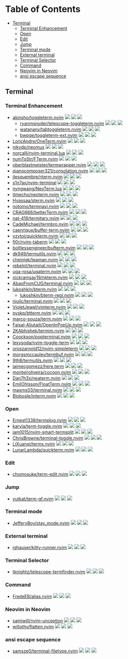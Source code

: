 # Table of Contents

<!-- toc -->

- [Terminal](#terminal)
  * [Terminal Enhancement](#terminal-enhancement)
  * [Open](#open)
  * [Edit](#edit)
  * [Jump](#jump)
  * [Terminal mode](#terminal-mode)
  * [External terminal](#external-terminal)
  * [Terminal Selector](#terminal-selector)
  * [Command](#command)
  * [Neovim in Neovim](#neovim-in-neovim)
  * [ansi escape sequence](#ansi-escape-sequence)

<!-- tocstop -->

## Terminal

### Terminal Enhancement

- [akinsho/toggleterm.nvim](https://github.com/akinsho/toggleterm.nvim) ![](https://img.shields.io/github/stars/akinsho/toggleterm.nvim) ![](https://img.shields.io/github/last-commit/akinsho/toggleterm.nvim) ![](https://img.shields.io/github/commit-activity/y/akinsho/toggleterm.nvim)
  - [ryanmsnyder/telescope-toggleterm.nvim](https://github.com/ryanmsnyder/telescope-toggleterm.nvim) ![](https://img.shields.io/github/stars/ryanmsnyder/telescope-toggleterm.nvim) ![](https://img.shields.io/github/last-commit/ryanmsnyder/telescope-toggleterm.nvim) ![](https://img.shields.io/github/commit-activity/y/ryanmsnyder/telescope-toggleterm.nvim)
  - [watanany/tabtoggleterm.nvim](https://github.com/watanany/tabtoggleterm.nvim) ![](https://img.shields.io/github/stars/watanany/tabtoggleterm.nvim) ![](https://img.shields.io/github/last-commit/watanany/tabtoggleterm.nvim) ![](https://img.shields.io/github/commit-activity/y/watanany/tabtoggleterm.nvim)
  - [bwpge/toggleterm-ext.nvim](https://github.com/bwpge/toggleterm-ext.nvim) ![](https://img.shields.io/github/stars/bwpge/toggleterm-ext.nvim) ![](https://img.shields.io/github/last-commit/bwpge/toggleterm-ext.nvim) ![](https://img.shields.io/github/commit-activity/y/bwpge/toggleterm-ext.nvim)
- [LoricAndre/OneTerm.nvim](https://github.com/LoricAndre/OneTerm.nvim) ![](https://img.shields.io/github/stars/LoricAndre/OneTerm.nvim) ![](https://img.shields.io/github/last-commit/LoricAndre/OneTerm.nvim) ![](https://img.shields.io/github/commit-activity/y/LoricAndre/OneTerm.nvim)
- [nikvdp/neomux](https://github.com/nikvdp/neomux) ![](https://img.shields.io/github/stars/nikvdp/neomux) ![](https://img.shields.io/github/last-commit/nikvdp/neomux) ![](https://img.shields.io/github/commit-activity/y/nikvdp/neomux)
- [norcalli/nvim-terminal.lua](https://github.com/norcalli/nvim-terminal.lua) ![](https://img.shields.io/github/stars/norcalli/nvim-terminal.lua) ![](https://img.shields.io/github/last-commit/norcalli/nvim-terminal.lua) ![](https://img.shields.io/github/commit-activity/y/norcalli/nvim-terminal.lua)
- [numToStr/FTerm.nvim](https://github.com/numToStr/FTerm.nvim) ![](https://img.shields.io/github/stars/numToStr/FTerm.nvim) ![](https://img.shields.io/github/last-commit/numToStr/FTerm.nvim) ![](https://img.shields.io/github/commit-activity/y/numToStr/FTerm.nvim)
- [oberblastmeister/termwrapper.nvim](https://github.com/oberblastmeister/termwrapper.nvim) ![](https://img.shields.io/github/stars/oberblastmeister/termwrapper.nvim) ![](https://img.shields.io/github/last-commit/oberblastmeister/termwrapper.nvim) ![](https://img.shields.io/github/commit-activity/y/oberblastmeister/termwrapper.nvim)
- [pianocomposer321/consolation.nvim](https://github.com/pianocomposer321/consolation.nvim) ![](https://img.shields.io/github/stars/pianocomposer321/consolation.nvim) ![](https://img.shields.io/github/last-commit/pianocomposer321/consolation.nvim) ![](https://img.shields.io/github/commit-activity/y/pianocomposer321/consolation.nvim)
- [jlesquembre/nterm.nvim](https://github.com/jlesquembre/nterm.nvim) ![](https://img.shields.io/github/stars/jlesquembre/nterm.nvim) ![](https://img.shields.io/github/last-commit/jlesquembre/nterm.nvim) ![](https://img.shields.io/github/commit-activity/y/jlesquembre/nterm.nvim)
- [s1n7ax/nvim-terminal](https://github.com/s1n7ax/nvim-terminal) ![](https://img.shields.io/github/stars/s1n7ax/nvim-terminal) ![](https://img.shields.io/github/last-commit/s1n7ax/nvim-terminal) ![](https://img.shields.io/github/commit-activity/y/s1n7ax/nvim-terminal)
- [nyngwang/NeoTerm.lua](https://github.com/nyngwang/NeoTerm.lua) ![](https://img.shields.io/github/stars/nyngwang/NeoTerm.lua) ![](https://img.shields.io/github/last-commit/nyngwang/NeoTerm.lua) ![](https://img.shields.io/github/commit-activity/y/nyngwang/NeoTerm.lua)
- [itmecho/neoterm.nvim](https://github.com/itmecho/neoterm.nvim) ![](https://img.shields.io/github/stars/itmecho/neoterm.nvim) ![](https://img.shields.io/github/last-commit/itmecho/neoterm.nvim) ![](https://img.shields.io/github/commit-activity/y/itmecho/neoterm.nvim)
- [Hvassaa/sterm.nvim](https://github.com/Hvassaa/sterm.nvim) ![](https://img.shields.io/github/stars/Hvassaa/sterm.nvim) ![](https://img.shields.io/github/last-commit/Hvassaa/sterm.nvim) ![](https://img.shields.io/github/commit-activity/y/Hvassaa/sterm.nvim)
- [notomo/termnavi.nvim](https://github.com/notomo/termnavi.nvim) ![](https://img.shields.io/github/stars/notomo/termnavi.nvim) ![](https://img.shields.io/github/last-commit/notomo/termnavi.nvim) ![](https://img.shields.io/github/commit-activity/y/notomo/termnavi.nvim)
- [CRAG666/betterTerm.nvim](https://github.com/CRAG666/betterTerm.nvim) ![](https://img.shields.io/github/stars/CRAG666/betterTerm.nvim) ![](https://img.shields.io/github/last-commit/CRAG666/betterTerm.nvim) ![](https://img.shields.io/github/commit-activity/y/CRAG666/betterTerm.nvim)
- [nat-418/termitary.nvim](https://github.com/nat-418/termitary.nvim) ![](https://img.shields.io/github/stars/nat-418/termitary.nvim) ![](https://img.shields.io/github/last-commit/nat-418/termitary.nvim) ![](https://img.shields.io/github/commit-activity/y/nat-418/termitary.nvim)
- [CadeMichael/termbro.nvim](https://github.com/CadeMichael/termbro.nvim) ![](https://img.shields.io/github/stars/CadeMichael/termbro.nvim) ![](https://img.shields.io/github/last-commit/CadeMichael/termbro.nvim) ![](https://img.shields.io/github/commit-activity/y/CadeMichael/termbro.nvim)
- [caenrique/buffer-term.nvim](https://github.com/caenrique/buffer-term.nvim) ![](https://img.shields.io/github/stars/caenrique/buffer-term.nvim) ![](https://img.shields.io/github/last-commit/caenrique/buffer-term.nvim) ![](https://img.shields.io/github/commit-activity/y/caenrique/buffer-term.nvim)
- [vzytoi/quickterm.nvim](https://github.com/vzytoi/quickterm.nvim) ![](https://img.shields.io/github/stars/vzytoi/quickterm.nvim) ![](https://img.shields.io/github/last-commit/vzytoi/quickterm.nvim) ![](https://img.shields.io/github/commit-activity/y/vzytoi/quickterm.nvim)
- [fj0r/nvim-taberm](https://github.com/fj0r/nvim-taberm) ![](https://img.shields.io/github/stars/fj0r/nvim-taberm) ![](https://img.shields.io/github/last-commit/fj0r/nvim-taberm) ![](https://img.shields.io/github/commit-activity/y/fj0r/nvim-taberm)
- [boltlessengineer/bufterm.nvim](https://github.com/boltlessengineer/bufterm.nvim) ![](https://img.shields.io/github/stars/boltlessengineer/bufterm.nvim) ![](https://img.shields.io/github/last-commit/boltlessengineer/bufterm.nvim) ![](https://img.shields.io/github/commit-activity/y/boltlessengineer/bufterm.nvim)
- [dk949/termutils.nvim](https://github.com/dk949/termutils.nvim) ![](https://img.shields.io/github/stars/dk949/termutils.nvim) ![](https://img.shields.io/github/last-commit/dk949/termutils.nvim) ![](https://img.shields.io/github/commit-activity/y/dk949/termutils.nvim)
- [cheinigk/teaman.nvim](https://github.com/cheinigk/teaman.nvim) ![](https://img.shields.io/github/stars/cheinigk/teaman.nvim) ![](https://img.shields.io/github/last-commit/cheinigk/teaman.nvim) ![](https://img.shields.io/github/commit-activity/y/cheinigk/teaman.nvim)
- [rebelot/terminal.nvim](https://github.com/rebelot/terminal.nvim) ![](https://img.shields.io/github/stars/rebelot/terminal.nvim) ![](https://img.shields.io/github/last-commit/rebelot/terminal.nvim) ![](https://img.shields.io/github/commit-activity/y/rebelot/terminal.nvim)
- [uga-rosa/ugaterm.nvim](https://github.com/uga-rosa/ugaterm.nvim) ![](https://img.shields.io/github/stars/uga-rosa/ugaterm.nvim) ![](https://img.shields.io/github/last-commit/uga-rosa/ugaterm.nvim) ![](https://img.shields.io/github/commit-activity/y/uga-rosa/ugaterm.nvim)
- [nickramsay19/nkterm.nvim](https://github.com/nickramsay19/nkterm.nvim) ![](https://img.shields.io/github/stars/nickramsay19/nkterm.nvim) ![](https://img.shields.io/github/last-commit/nickramsay19/nkterm.nvim) ![](https://img.shields.io/github/commit-activity/y/nickramsay19/nkterm.nvim)
- [AbaoFromCUG/terminal.nvim](https://github.com/AbaoFromCUG/terminal.nvim) ![](https://img.shields.io/github/stars/AbaoFromCUG/terminal.nvim) ![](https://img.shields.io/github/last-commit/AbaoFromCUG/terminal.nvim) ![](https://img.shields.io/github/commit-activity/y/AbaoFromCUG/terminal.nvim)
- [lukoshkin/bterm.nvim](https://github.com/lukoshkin/bterm.nvim) ![](https://img.shields.io/github/stars/lukoshkin/bterm.nvim) ![](https://img.shields.io/github/last-commit/lukoshkin/bterm.nvim) ![](https://img.shields.io/github/commit-activity/y/lukoshkin/bterm.nvim)
  - [lukoshkin/bterm-repl.nvim](https://github.com/lukoshkin/bterm-repl.nvim) ![](https://img.shields.io/github/stars/lukoshkin/bterm-repl.nvim) ![](https://img.shields.io/github/last-commit/lukoshkin/bterm-repl.nvim) ![](https://img.shields.io/github/commit-activity/y/lukoshkin/bterm-repl.nvim)
- [niuiic/terminal.nvim](https://github.com/niuiic/terminal.nvim) ![](https://img.shields.io/github/stars/niuiic/terminal.nvim) ![](https://img.shields.io/github/last-commit/niuiic/terminal.nvim) ![](https://img.shields.io/github/commit-activity/y/niuiic/terminal.nvim)
- [VioletJewel/vimterm.nvim](https://github.com/VioletJewel/vimterm.nvim) ![](https://img.shields.io/github/stars/VioletJewel/vimterm.nvim) ![](https://img.shields.io/github/last-commit/VioletJewel/vimterm.nvim) ![](https://img.shields.io/github/commit-activity/y/VioletJewel/vimterm.nvim)
- [pvskp/btterm.nvim](https://github.com/pvskp/btterm.nvim) ![](https://img.shields.io/github/stars/pvskp/btterm.nvim) ![](https://img.shields.io/github/last-commit/pvskp/btterm.nvim) ![](https://img.shields.io/github/commit-activity/y/pvskp/btterm.nvim)
- [marco-souza/term.nvim](https://github.com/marco-souza/term.nvim) ![](https://img.shields.io/github/stars/marco-souza/term.nvim) ![](https://img.shields.io/github/last-commit/marco-souza/term.nvim) ![](https://img.shields.io/github/commit-activity/y/marco-souza/term.nvim)
- [Faisal-Aljutaili/OpenInPopUp.nvim](https://github.com/Faisal-Aljutaili/OpenInPopUp.nvim) ![](https://img.shields.io/github/stars/Faisal-Aljutaili/OpenInPopUp.nvim) ![](https://img.shields.io/github/last-commit/Faisal-Aljutaili/OpenInPopUp.nvim) ![](https://img.shields.io/github/commit-activity/y/Faisal-Aljutaili/OpenInPopUp.nvim)
- [2KAbhishek/termim.nvim](https://github.com/2KAbhishek/termim.nvim) ![](https://img.shields.io/github/stars/2KAbhishek/termim.nvim) ![](https://img.shields.io/github/last-commit/2KAbhishek/termim.nvim) ![](https://img.shields.io/github/commit-activity/y/2KAbhishek/termim.nvim)
- [Coockson/popterminal.nvim](https://github.com/Coockson/popterminal.nvim) ![](https://img.shields.io/github/stars/Coockson/popterminal.nvim) ![](https://img.shields.io/github/last-commit/Coockson/popterminal.nvim) ![](https://img.shields.io/github/commit-activity/y/Coockson/popterminal.nvim)
- [lexysoda/nvim-toggle-term](https://github.com/lexysoda/nvim-toggle-term) ![](https://img.shields.io/github/stars/lexysoda/nvim-toggle-term) ![](https://img.shields.io/github/last-commit/lexysoda/nvim-toggle-term) ![](https://img.shields.io/github/commit-activity/y/lexysoda/nvim-toggle-term)
- [oroszarnold12/nvim-simpleterm](https://github.com/oroszarnold12/nvim-simpleterm) ![](https://img.shields.io/github/stars/oroszarnold12/nvim-simpleterm) ![](https://img.shields.io/github/last-commit/oroszarnold12/nvim-simpleterm) ![](https://img.shields.io/github/commit-activity/y/oroszarnold12/nvim-simpleterm)
- [morgsmccauley/termbuf.nvim](https://github.com/morgsmccauley/termbuf.nvim) ![](https://img.shields.io/github/stars/morgsmccauley/termbuf.nvim) ![](https://img.shields.io/github/last-commit/morgsmccauley/termbuf.nvim) ![](https://img.shields.io/github/commit-activity/y/morgsmccauley/termbuf.nvim)
- [9th8/termutils.nvim](https://github.com/9th8/termutils.nvim) ![](https://img.shields.io/github/stars/9th8/termutils.nvim) ![](https://img.shields.io/github/last-commit/9th8/termutils.nvim) ![](https://img.shields.io/github/commit-activity/y/9th8/termutils.nvim)
- [jaimecgomezz/here.term](https://github.com/jaimecgomezz/here.term) ![](https://img.shields.io/github/stars/jaimecgomezz/here.term) ![](https://img.shields.io/github/last-commit/jaimecgomezz/here.term) ![](https://img.shields.io/github/commit-activity/y/jaimecgomezz/here.term)
- [monteiroliveira/cocoon.nvim](https://github.com/monteiroliveira/cocoon.nvim) ![](https://img.shields.io/github/stars/monteiroliveira/cocoon.nvim) ![](https://img.shields.io/github/last-commit/monteiroliveira/cocoon.nvim) ![](https://img.shields.io/github/commit-activity/y/monteiroliveira/cocoon.nvim)
- [Dan7h3x/neaterm.nvim](https://github.com/Dan7h3x/neaterm.nvim) ![](https://img.shields.io/github/stars/Dan7h3x/neaterm.nvim) ![](https://img.shields.io/github/last-commit/Dan7h3x/neaterm.nvim) ![](https://img.shields.io/github/commit-activity/y/Dan7h3x/neaterm.nvim)
- [EmilOhlsson/FloatTerm.nvim](https://github.com/EmilOhlsson/FloatTerm.nvim) ![](https://img.shields.io/github/stars/EmilOhlsson/FloatTerm.nvim) ![](https://img.shields.io/github/last-commit/EmilOhlsson/FloatTerm.nvim) ![](https://img.shields.io/github/commit-activity/y/EmilOhlsson/FloatTerm.nvim)
- [maxmx03/terminal.nvim](https://github.com/maxmx03/terminal.nvim) ![](https://img.shields.io/github/stars/maxmx03/terminal.nvim) ![](https://img.shields.io/github/last-commit/maxmx03/terminal.nvim) ![](https://img.shields.io/github/commit-activity/y/maxmx03/terminal.nvim)
- [Blobosle/interm.nvim](https://github.com/Blobosle/interm.nvim) ![](https://img.shields.io/github/stars/Blobosle/interm.nvim) ![](https://img.shields.io/github/last-commit/Blobosle/interm.nvim) ![](https://img.shields.io/github/commit-activity/y/Blobosle/interm.nvim)

### Open

- [Ernest1338/termplug.nvim](https://github.com/Ernest1338/termplug.nvim) ![](https://img.shields.io/github/stars/Ernest1338/termplug.nvim) ![](https://img.shields.io/github/last-commit/Ernest1338/termplug.nvim) ![](https://img.shields.io/github/commit-activity/y/Ernest1338/termplug.nvim)
- [karvla/term-toggle.nvim](https://github.com/karvla/term-toggle.nvim) ![](https://img.shields.io/github/stars/karvla/term-toggle.nvim) ![](https://img.shields.io/github/last-commit/karvla/term-toggle.nvim) ![](https://img.shields.io/github/commit-activity/y/karvla/term-toggle.nvim)
- [jam1015/nvim-smart-termsplit](https://github.com/jam1015/nvim-smart-termsplit) ![](https://img.shields.io/github/stars/jam1015/nvim-smart-termsplit) ![](https://img.shields.io/github/last-commit/jam1015/nvim-smart-termsplit) ![](https://img.shields.io/github/commit-activity/y/jam1015/nvim-smart-termsplit)
- [ChrisBrowne/terminal-toggle.nvim](https://github.com/ChrisBrowne/terminal-toggle.nvim) ![](https://img.shields.io/github/stars/ChrisBrowne/terminal-toggle.nvim) ![](https://img.shields.io/github/last-commit/ChrisBrowne/terminal-toggle.nvim) ![](https://img.shields.io/github/commit-activity/y/ChrisBrowne/terminal-toggle.nvim)
- [LiXuanqi/termx.nvim](https://github.com/LiXuanqi/termx.nvim) ![](https://img.shields.io/github/stars/LiXuanqi/termx.nvim) ![](https://img.shields.io/github/last-commit/LiXuanqi/termx.nvim) ![](https://img.shields.io/github/commit-activity/y/LiXuanqi/termx.nvim)
- [LunarLambda/quickterm.nvim](https://github.com/LunarLambda/quickterm.nvim) ![](https://img.shields.io/github/stars/LunarLambda/quickterm.nvim) ![](https://img.shields.io/github/last-commit/LunarLambda/quickterm.nvim) ![](https://img.shields.io/github/commit-activity/y/LunarLambda/quickterm.nvim)

### Edit

- [chomosuke/term-edit.nvim](https://github.com/chomosuke/term-edit.nvim) ![](https://img.shields.io/github/stars/chomosuke/term-edit.nvim) ![](https://img.shields.io/github/last-commit/chomosuke/term-edit.nvim) ![](https://img.shields.io/github/commit-activity/y/chomosuke/term-edit.nvim)

### Jump

- [yutkat/term-gf.nvim](https://github.com/yutkat/term-gf.nvim) ![](https://img.shields.io/github/stars/yutkat/term-gf.nvim) ![](https://img.shields.io/github/last-commit/yutkat/term-gf.nvim) ![](https://img.shields.io/github/commit-activity/y/yutkat/term-gf.nvim)

### Terminal mode

- [JefferyBoy/stay_mode.nvim](https://github.com/JefferyBoy/stay_mode.nvim) ![](https://img.shields.io/github/stars/JefferyBoy/stay_mode.nvim) ![](https://img.shields.io/github/last-commit/JefferyBoy/stay_mode.nvim) ![](https://img.shields.io/github/commit-activity/y/JefferyBoy/stay_mode.nvim)

### External terminal

- [jghauser/kitty-runner.nvim](https://github.com/jghauser/kitty-runner.nvim) ![](https://img.shields.io/github/stars/jghauser/kitty-runner.nvim) ![](https://img.shields.io/github/last-commit/jghauser/kitty-runner.nvim) ![](https://img.shields.io/github/commit-activity/y/jghauser/kitty-runner.nvim)

### Terminal Selector

- [tknightz/telescope-termfinder.nvim](https://github.com/tknightz/telescope-termfinder.nvim) ![](https://img.shields.io/github/stars/tknightz/telescope-termfinder.nvim) ![](https://img.shields.io/github/last-commit/tknightz/telescope-termfinder.nvim) ![](https://img.shields.io/github/commit-activity/y/tknightz/telescope-termfinder.nvim)

### Command

- [FredeEB/alias.nvim](https://github.com/FredeEB/alias.nvim) ![](https://img.shields.io/github/stars/FredeEB/alias.nvim) ![](https://img.shields.io/github/last-commit/FredeEB/alias.nvim) ![](https://img.shields.io/github/commit-activity/y/FredeEB/alias.nvim)

### Neovim in Neovim

- [samjwill/nvim-unception](https://github.com/samjwill/nvim-unception) ![](https://img.shields.io/github/stars/samjwill/nvim-unception) ![](https://img.shields.io/github/last-commit/samjwill/nvim-unception) ![](https://img.shields.io/github/commit-activity/y/samjwill/nvim-unception)
- [willothy/flatten.nvim](https://github.com/willothy/flatten.nvim) ![](https://img.shields.io/github/stars/willothy/flatten.nvim) ![](https://img.shields.io/github/last-commit/willothy/flatten.nvim) ![](https://img.shields.io/github/commit-activity/y/willothy/flatten.nvim)

### ansi escape sequence

- [samsze0/terminal-filetype.nvim](https://github.com/samsze0/terminal-filetype.nvim) ![](https://img.shields.io/github/stars/samsze0/terminal-filetype.nvim) ![](https://img.shields.io/github/last-commit/samsze0/terminal-filetype.nvim) ![](https://img.shields.io/github/commit-activity/y/samsze0/terminal-filetype.nvim)
